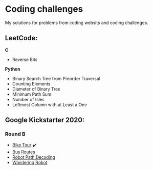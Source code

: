 # Coding challenges

My solutions for problems from coding websits and coding challenges.

## LeetCode:

**C**

* Reverse Bits

**Python**

* Binary Search Tree from Preorder Traversal
* Counting Elements
* Diameter of Binary Tree
* Minimum Path Sum
* Number of Isles
* Leftmost Column with at Least a One


## Google Kickstarter 2020:

### Round B

* [Bike Tour](https://github.com/akovalyo/coding_challenges/blob/master/Kickstarter2020/RoundB/bike_tour.md) :heavy_check_mark:
* [Bus Routes](https://github.com/akovalyo/coding_challenges/blob/master/Kickstarter2020/RoundB/bus_routes.md)
* [Robot Path Decoding](https://github.com/akovalyo/coding_challenges/blob/master/Kickstarter2020/RoundB/robot_path_decoding.md)
* [Wandering Robot](https://github.com/akovalyo/coding_challenges/blob/master/Kickstarter2020/RoundB/wandering_robot.md)